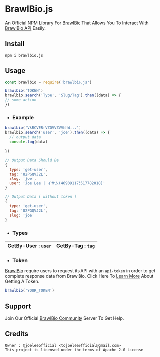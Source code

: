 # BrawlBio.js

An Official NPM Library For [BrawlBio](https://bs.is-a.dev) That Allows You To Interact With [BrawlBio API](https://bs.is-a.dev/api) Easily. 

## Install

`npm i brawlbio.js`

## Usage

```js
const brawlbio = require('brawlbio.js')

brawlbio('TOKEN')
brawlbio.search('Type', 'Slug/Tag').then((data) => { 
// some action  
})
```

- ### Example
```js
brawlbio('VkRCVERrVZOVVZVVhhW...')
brawlbio.search('user', 'joe').then((data) => { 
  // output data
  console.log(data)
  
})
 
// Output Data Should Be
{
  type: 'get-user',
  tag: '82PGQVJ2L',
  slug: 'joe',
  user: 'Joe Lee | イサム(469091175517782018)'
}

// Output Data ( without token )
{
  type: 'get-user',
  tag: '82PGQVJ2L',
  slug: 'joe'
}
```
  - ### Types

| GetBy-User : `user`  | GetBy-Tag : `tag` |
| ------------- | --------- |

  - ### Token 
  [BrawlBio](https://bs.is-a.dev) require users to request its API with an `api-token` in order to get complete response data from BrawlBio. Click Here To [Learn More](https://bs.is-a.dev/docs) About Getting A Token.

  ```js
  brawlbio('YOUR_TOKEN')
  ```

## Support
Join Our Official [BrawlBio Community](https://discord.gg/Ca4yEvTsXB) Server To Get Help.

## Credits 

```
Owner : @joeleeofficial <tojoeleeofficial@gmail.com>
This project is licensed under the terms of Apache 2.0 License
```

